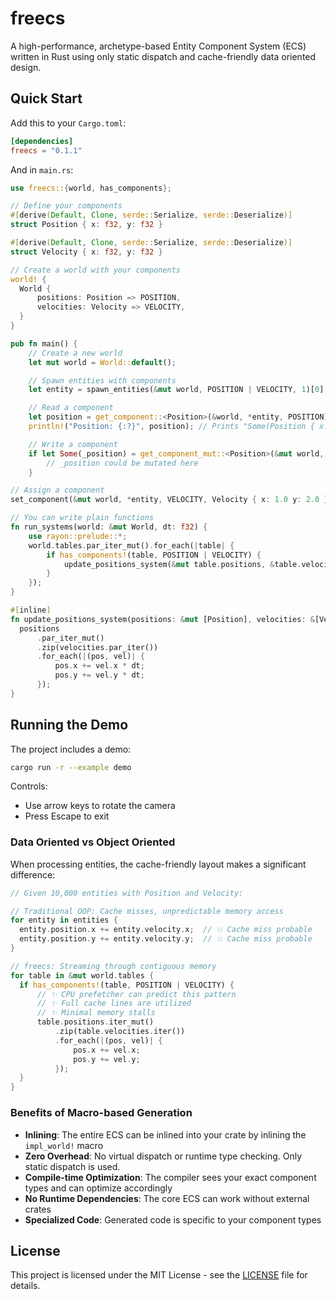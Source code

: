 # freecs

A high-performance, archetype-based Entity Component System (ECS) written in Rust using only static dispatch and cache-friendly data oriented design.

## Quick Start

Add this to your `Cargo.toml`:

```toml
[dependencies]
freecs = "0.1.1"
```

And in `main.rs`:

```rust
use freecs::{world, has_components};

// Define your components
#[derive(Default, Clone, serde::Serialize, serde::Deserialize)]
struct Position { x: f32, y: f32 }

#[derive(Default, Clone, serde::Serialize, serde::Deserialize)]
struct Velocity { x: f32, y: f32 }

// Create a world with your components
world! {
  World {
      positions: Position => POSITION,
      velocities: Velocity => VELOCITY,
  }
}

pub fn main() {
    // Create a new world
    let mut world = World::default();

    // Spawn entities with components
    let entity = spawn_entities(&mut world, POSITION | VELOCITY, 1)[0];

    // Read a component
    let position = get_component::<Position>(&world, *entity, POSITION);
    println!("Position: {:?}", position); // Prints "Some(Position { x: 0.0, y: 0.0 })"

    // Write a component
    if let Some(_position) = get_component_mut::<Position>(&mut world, *entity, POSITION) {
        // _position could be mutated here
    }

// Assign a component
set_component(&mut world, *entity, VELOCITY, Velocity { x: 1.0 y: 2.0 } );

// You can write plain functions
fn run_systems(world: &mut World, dt: f32) {
    use rayon::prelude::*;
    world.tables.par_iter_mut().for_each(|table| {
        if has_components!(table, POSITION | VELOCITY) {
            update_positions_system(&mut table.positions, &table.velocities, dt);
        }
    });
}

#[inline]
fn update_positions_system(positions: &mut [Position], velocities: &[Velocity], dt: f32) {
  positions
      .par_iter_mut()
      .zip(velocities.par_iter())
      .for_each(|(pos, vel)| {
          pos.x += vel.x * dt;
          pos.y += vel.y * dt;
      });
}
```

## Running the Demo

The project includes a demo:

```bash
cargo run -r --example demo
```

Controls:
- Use arrow keys to rotate the camera
- Press Escape to exit


### Data Oriented vs Object Oriented

When processing entities, the cache-friendly layout makes a significant difference:

```rust
// Given 10,000 entities with Position and Velocity:

// Traditional OOP: Cache misses, unpredictable memory access
for entity in entities {
  entity.position.x += entity.velocity.x;  // 💥 Cache miss probable
  entity.position.y += entity.velocity.y;  // 💥 Cache miss probable
}

// freecs: Streaming through contiguous memory
for table in &mut world.tables {
  if has_components!(table, POSITION | VELOCITY) {
      // ✨ CPU prefetcher can predict this pattern
      // ✨ Full cache lines are utilized
      // ✨ Minimal memory stalls
      table.positions.iter_mut()
          .zip(table.velocities.iter())
          .for_each(|(pos, vel)| {
              pos.x += vel.x;
              pos.y += vel.y;
          });
  }
}
```

### Benefits of Macro-based Generation

- **Inlining**: The entire ECS can be inlined into your crate by inlining the `impl_world!` macro
- **Zero Overhead**: No virtual dispatch or runtime type checking. Only static dispatch is used.
- **Compile-time Optimization**: The compiler sees your exact component types and can optimize accordingly
- **No Runtime Dependencies**: The core ECS can work without external crates
- **Specialized Code**: Generated code is specific to your component types

## License

This project is licensed under the MIT License - see the [LICENSE](LICENSE.md) file for details.
